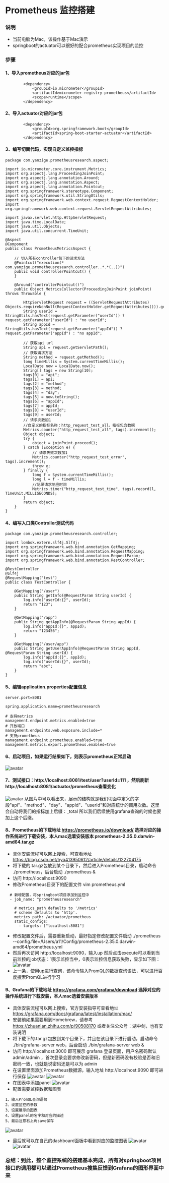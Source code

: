 # Prometheus 监控搭建

### 说明
* 当前电脑为Mac，该操作基于Mac演示
* springboot的actuator可以很好的配合prometheus实现项目的监控

### 步骤
#### 1、导入prometheus对应的jar包
```
        <dependency>
            <groupId>io.micrometer</groupId>
            <artifactId>micrometer-registry-prometheus</artifactId>
            <scope>runtime</scope>
        </dependency>
```

#### 2、导入actuator对应的jar包
```
        <dependency>
            <groupId>org.springframework.boot</groupId>
            <artifactId>spring-boot-starter-actuator</artifactId>
        </dependency>
```

#### 3、编写切面代码，实现自定义监控指标
```
package com.yanzige.prometheusresearch.aspect;

import io.micrometer.core.instrument.Metrics;
import org.aspectj.lang.ProceedingJoinPoint;
import org.aspectj.lang.annotation.Around;
import org.aspectj.lang.annotation.Aspect;
import org.aspectj.lang.annotation.Pointcut;
import org.springframework.stereotype.Component;
import org.springframework.util.StringUtils;
import org.springframework.web.context.request.RequestContextHolder;
import org.springframework.web.context.request.ServletRequestAttributes;

import javax.servlet.http.HttpServletRequest;
import java.time.LocalDate;
import java.util.Objects;
import java.util.concurrent.TimeUnit;

@Aspect
@Component
public class PrometheusMetricsAspect {

    // 切入所有controller包下的请求方法
    @Pointcut("execution(* com.yanzige.prometheusresearch.controller..*.*(..))")
    public void controllerPointcut() {
    }

    @Around("controllerPointcut()")
    public Object MetricsCollector(ProceedingJoinPoint joinPoint) throws Throwable {

        HttpServletRequest request = ((ServletRequestAttributes) Objects.requireNonNull(RequestContextHolder.getRequestAttributes())).getRequest();
        String userId = StringUtils.hasText(request.getParameter("userId")) ? request.getParameter("userId") : "no userId";
        String appId = StringUtils.hasText(request.getParameter("appId")) ? request.getParameter("appId") : "no appId";

        // 获取api url
        String api = request.getServletPath();
        // 获取请求方法
        String method = request.getMethod();
        long timeMillis = System.currentTimeMillis();
        LocalDate now = LocalDate.now();
        String[] tags = new String[10];
        tags[0] = "api";
        tags[1] = api;
        tags[2] = "method";
        tags[3] = method;
        tags[4] = "day";
        tags[5] = now.toString();
        tags[6] = "appId";
        tags[7] = appId;
        tags[8] = "userId";
        tags[9] = userId;
        // 请求次数加1
        //自定义的指标名称：http_request_test_all，指标包含数据
        Metrics.counter("http_request_test_all", tags).increment();
        Object object;
        try {
            object = joinPoint.proceed();
        } catch (Exception e) {
            // 请求失败次数加1
            Metrics.counter("http_request_test_error", tags).increment();
            throw e;
        } finally {
            long f = System.currentTimeMillis();
            long l = f - timeMillis;
            //记录请求响应时间
            Metrics.timer("http_request_test_time", tags).record(l, TimeUnit.MILLISECONDS);
        }
        return object;
    }
}
```
#### 4、编写入口类Controller测试代码
```
package com.yanzige.prometheusresearch.controller;

import lombok.extern.slf4j.Slf4j;
import org.springframework.web.bind.annotation.GetMapping;
import org.springframework.web.bind.annotation.RequestMapping;
import org.springframework.web.bind.annotation.RequestParam;
import org.springframework.web.bind.annotation.RestController;

@RestController
@Slf4j
@RequestMapping("test")
public class TestController {

    @GetMapping("/user")
    public String getInfo(@RequestParam String userId) {
        log.info("userId:{}", userId);
        return "123";
    }

    @GetMapping("/app")
    public String getAppInfo(@RequestParam String appId) {
        log.info("appId:{}", appId);
        return "123456";
    }

    @GetMapping("/user/app")
    public String getUserAppInfo(@RequestParam String appId, @RequestParam String userId) {
        log.info("appId:{}", appId);
        log.info("userId:{}", userId);
        return "abc";
    }
}
```
#### 5、编辑application.properties配置信息
```
server.port=8081

spring.application.name=prometheusresearch

# 支持metrics
management.endpoint.metrics.enabled=true
# 开放端口
management.endpoints.web.exposure.include=*
# 支持prometheus
management.endpoint.prometheus.enabled=true
management.metrics.export.prometheus.enabled=true
```
#### 6、启动项目，如果运行结果如下，则表示prometheus正常启动
![avatar](src/main/resources/static/1.jpg)

#### 7、测试接口：http://localhost:8081/test/user?userId=111 ，然后刷新http://localhost:8081/actuator/prometheus查看变化
![avatar](src/main/resources/static/2.png)
从图片中可以看出来，展示的结构就是我们切面中定义的字段"api"、"method"、"day"、"appId"、"userId"和对应统计的调用次数。这里会自动将我们的指标加上后缀：_total 所以我们后续使用grafana查询的时候也要加上这个后缀。

#### 8、Prometheus的下载地址 https://prometheus.io/download/ 选择对应的操作系统进行下载安装，本人mac选着安装版本 prometheus-2.35.0.darwin-amd64.tar.gz
* 具体安装流程可以网上搜索，可查看地址 https://blog.csdn.net/hyq413950612/article/details/122704175
* 将下载的.tar.gz包放到某个目录下，然后进入Prometheus目录，启动命令 ./prometheus，后台启动 ./prometheus &
* 访问 http://localhost:9090 
* 修改Prometheus目录下的配置文件 vim prometheus.yml
```
  # 新增配置，将springboot项目添加到监控中
  - job_name: "prometheusresearch"

    # metrics_path defaults to '/metrics'
    # scheme defaults to 'http'.
    metrics_path: /actuator/prometheus
    static_configs:
      - targets: ["localhost:8081"]
```
* 修改配置文件后，需要重新启动，最好指定修改配置文件启动 ./prometheus --config.file=/Users/a11/Config/prometheus-2.35.0.darwin-amd64/prometheus.yml
* 然后再次访问 http://localhost:9090，输入up 然后点击execute可以看到当前监控的job状态：1表示监控当中，0表示监控信息获取失败，显示如下图：
![avatar](src/main/resources/static/3.png)
* 上一条，使用up进行查询，该命令输入PromQL的数据查询语法，可以进行百度搜索PromQL进行学习  

#### 9、Grafana的下载地址 https://grafana.com/grafana/download 选择对应的操作系统进行下载安装，本人mac选着安装版本 
* 具体安装流程可以网上搜索，官方安装指导可查看地址 https://grafana.com/docs/grafana/latest/installation/mac/
* 安装前如果需要用到Homebrew，请参考 https://zhuanlan.zhihu.com/p/90508170 或者关注公众号：湖中剑，也有安装说明
* 将下载下的.tar.gz包放到某个目录下，并且在该目录下进行启动，启动命令 ./bin/grafana-server web，后台启动 ./bin/grafana-server web &
* 访问 http://localhost:3000 即可展示 grafana 登录页面，用户名密码默认 admin/admin ，首次登录会要求修改新密码，但是新密码没有校验是否和旧密码一致，也就是说密码还是可以为 admin
* 在设置里面添加Prometheus数据源，输入地址 http://localhost:9090 即可进行保存
![avatar](src/main/resources/static/4.png)
![avatar](src/main/resources/static/5.png)
* 在图表中添加panel
![avatar](src/main/resources/static/7.png)
* 配置需要监控数据和图表
```
1、输入PromQL查询语句
2、设置监控的参数
3、设置展示的图表
4、设置panel的名字和对应的描述
5、最后注意右上角save保存
```
![avatar](src/main/resources/static/8.png)
* 最后就可以在自己的dashboard面板中看到对应的监控图表
![avatar](src/main/resources/static/9.png)
![avatar](src/main/resources/static/10.png)
  
### 总结：到此，整个监控系统的搭建基本完成，所有对springboot项目接口的调用都可以通过Prometheus搜集反馈到Grafana的图形界面中来
